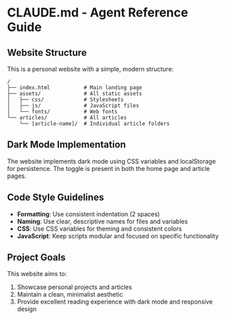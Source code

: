 # CLAUDE.md - Agent Reference Guide

## Website Structure
This is a personal website with a simple, modern structure:

```
/
├── index.html           # Main landing page
├── assets/              # All static assets
│   ├── css/             # Stylesheets
│   ├── js/              # JavaScript files
│   └── fonts/           # Web fonts
└── articles/            # All articles
    └── [article-name]/  # Individual article folders
```

## Dark Mode Implementation
The website implements dark mode using CSS variables and localStorage for persistence. The toggle is present in both the home page and article pages.

## Code Style Guidelines
- **Formatting**: Use consistent indentation (2 spaces)
- **Naming**: Use clear, descriptive names for files and variables
- **CSS**: Use CSS variables for theming and consistent colors
- **JavaScript**: Keep scripts modular and focused on specific functionality

## Project Goals
This website aims to:
1. Showcase personal projects and articles
2. Maintain a clean, minimalist aesthetic
3. Provide excellent reading experience with dark mode and responsive design